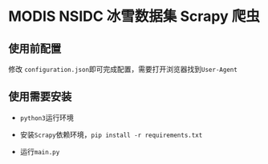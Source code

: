 # MODIS NSIDC 冰雪数据集 Scrapy 爬虫

## 使用前配置

修改 `configuration.json`即可完成配置，需要打开浏览器找到`User-Agent`

## 使用需要安装

+ `python3`运行环境

+ 安装`Scrapy`依赖环境，`pip install -r requirements.txt`

+ 运行`main.py`